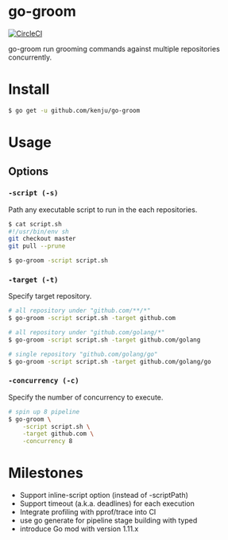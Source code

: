 # go-groom

[![CircleCI](https://circleci.com/gh/kenju/go-groom.svg?style=svg)](https://circleci.com/gh/kenju/go-groom)

go-groom run grooming commands against multiple repositories concurrently.

# Install

```sh
$ go get -u github.com/kenju/go-groom
```

# Usage

## Options
### `-script (-s)`

Path any executable script to run in the each repositories.

```sh
$ cat script.sh
#!/usr/bin/env sh
git checkout master
git pull --prune

$ go-groom -script script.sh
```

### `-target (-t)`

Specify target repository.


```sh
# all repository under "github.com/**/*"
$ go-groom -script script.sh -target github.com

# all repository under "github.com/golang/*"
$ go-groom -script script.sh -target github.com/golang

# single repository "github.com/golang/go"
$ go-groom -script script.sh -target github.com/golang/go
```

### `-concurrency (-c)`

Specify the number of concurrency to execute.

```sh
# spin up 8 pipeline
$ go-groom \
    -script script.sh \
    -target github.com \
    -concurrency 8
```

# Milestones

- Support inline-script option (instead of -scriptPath)
- Support timeout (a.k.a. deadlines) for each execution
- Integrate profiling with pprof/trace into CI
- use go generate for pipeline stage building with typed
- introduce Go mod with version 1.11.x
